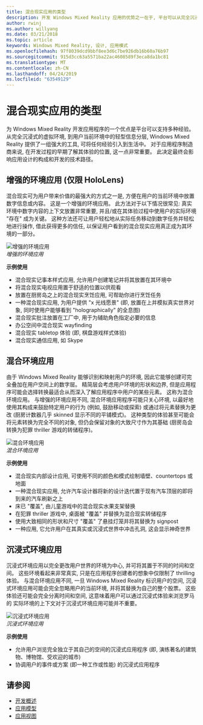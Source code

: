 ```yaml
---
title: 混合现实应用的类型
description: 开发 Windows Mixed Reality 应用的优势之一在于, 平台可以从完全沉浸的虚拟环境中支持的一系列经验, 通过用户的当前 environmentl 进行分层分层。
author: rwinj
ms.author: willyang
ms.date: 03/21/2018
ms.topic: article
keywords: Windows Mixed Reality, 设计, 应用模式
ms.openlocfilehash: 97f8039dcd9bbf8ee3d6c7be926db16b60a76b97
ms.sourcegitcommit: 915d3cc63a5571ba22ac4608589f3eca8da1bc81
ms.translationtype: MT
ms.contentlocale: zh-CN
ms.lasthandoff: 04/24/2019
ms.locfileid: "63549129"
---
```

# <a name="types-of-mixed-reality-apps"></a>混合现实应用的类型

为 Windows Mixed Reality 开发应用程序的一个优点是平台可以支持多种经验。 从完全沉浸式的虚拟环境, 到用户当前环境中的轻型信息分层, Windows Mixed Reality 提供了一组强大的工具, 可将任何经验引入到生活中。 对于应用程序制造商来说, 在开发过程的早期了解其体验的位置, 这一点非常重要。 此决定最终会影响应用设计的构成和开发的技术路径。

## <a name="enhanced-environment-apps-hololens-only"></a>增强的环境应用 (仅限 HoloLens)

混合现实可为用户带来价值的最强大的方式之一是, 方便在用户的当前环境中放置数字信息或内容。 这是一个增强的环境应用。 此方法对于以下情况很常见: 真实环境中数字内容的上下文放置非常重要, 并且/或在其体验过程中使用户的实际环境 "存在" 成为关键。 这种方法还可让用户轻松地从实际任务移动到数字任务并轻松地进行操作, 借此获得更多的信任, 以保证用户看到的混合现实应用真正成为其环境的一部分。

![增强的环境应用](images/enhancedenvironmentapps-640px.jpg)<br>
*增强的环境应用*

**示例使用**
* 混合现实记事本样式应用, 允许用户创建笔记并将其放置在其环境中
* 将混合现实电视应用置于舒适的位置以供观看
* 放置在厨房岛之上的混合现实烹饪应用, 可帮助你进行烹饪任务
* 一种混合现实应用, 为用户提供 "x 光线愿景" (即, 放置在上并模拟真实世界对象, 同时使用户能够看到 "holographically" 的全息图)
* 混合现实批注放置在工厂中, 用于为辅助角色指定必要的信息
* 办公空间中混合现实 wayfinding
* 混合现实 tabletop 体验 (即, 棋盘游戏样式体验)
* 混合现实通信应用, 如 Skype

## <a name="blended-environment-apps"></a>混合环境应用

由于 Windows Mixed Reality 能够识别和映射用户的环境, 因此它能够创建可完全叠加在用户空间上的数字层。 精简层会考虑用户环境的形状和边界, 但是应用程序可能会选择转换最适合从而深入了解应用程序中用户的某些元素。 这称为混合环境应用。 与增强的环境应用不同, 混合环境应用程序可能只关心环境, 以最好地使用其构成来鼓励特定用户的行为 (例如, 鼓励移动或探索) 或通过将元素替换为更改 (厨房计数器几乎 skinned 显示不同的平铺模式)。 这种类型的体验甚至可能会将元素转换为完全不同的对象, 但仍会保留对象的大致尺寸作为其基础 (厨房岛会转换为犯罪 thriller 游戏的转储程序)。

![混合环境应用](images/blendedenvironmentapps-640px.jpg)<br>
*混合环境应用*

**示例使用**
* 混合现实内部设计应用, 可使用不同的颜色和模式绘制墙壁、countertops 或地面
* 一种混合现实应用, 允许汽车设计器将新的设计迭代置于现有汽车顶层的即将到来的汽车刷新之上
* 床已 "覆盖", 由儿童游戏中的混合现实水果支架替换
* 在犯罪 thriller 游戏中, 桌面被 "覆盖" 并替换为混合现实转储程序
* 使用大致相同的形状和尺寸 "覆盖" 了悬挂灯笼并将其替换为 signpost
* 一种应用, 它允许用户在其真实或沉浸式世界中冲击孔洞, 这会显示神奇世界

## <a name="immersive-environment-apps"></a>沉浸式环境应用

沉浸式环境应用以完全更改用户世界的环境为中心, 并可将其置于不同的时间和空间。 这些环境看起来非常真实, 只是在应用程序创建者的想象中仅限制了 thrilling 体验。 与混合环境应用不同, 一旦 Windows Mixed Reality 标识用户的空间, 沉浸式环境应用可能会完全忽略用户的当前环境, 并将其替换为自己的整个股票。 这些体验还可能会完全分离时间和空间, 这意味着用户可以通过沉浸式体验来浏览罗马的 实际环境的上下文对于沉浸式环境应用可能并不重要。

![沉浸式环境应用](images/windows-mixed-reality-640px.jpg)<br>
*沉浸式环境应用*

**示例使用**
* 允许用户浏览完全独立于其自己的空间的沉浸式应用程序 (即, 演练著名的建筑物、博物馆、受欢迎的城市)
* 协调用户的事件或方案 (即一种工作或性能) 的沉浸式应用程序

## <a name="see-also"></a>请参阅
* [开发概述](development-overview.md)
* [应用模型](app-model.md)
* [应用视图](app-views.md)
